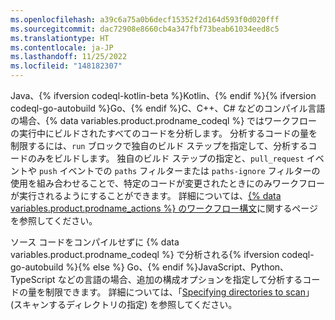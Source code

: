 ```yaml
---
ms.openlocfilehash: a39c6a75a0b6decf15352f2d164d593f0d020fff
ms.sourcegitcommit: dac72908e8660cb4a347fbf73beab61034eed8c5
ms.translationtype: HT
ms.contentlocale: ja-JP
ms.lasthandoff: 11/25/2022
ms.locfileid: "148182307"
---
```

Java、{% ifversion codeql-kotlin-beta %}Kotlin、{% endif %}{% ifversion codeql-go-autobuild %}Go、{% endif %}C、C++、C# などのコンパイル言語の場合、{% data variables.product.prodname_codeql %} ではワークフローの実行中にビルドされたすべてのコードを分析します。 分析するコードの量を制限するには、`run` ブロックで独自のビルド ステップを指定して、分析するコードのみをビルドします。 独自のビルド ステップの指定と、`pull_request` イベントや `push` イベントでの `paths` フィルターまたは `paths-ignore` フィルターの使用を組み合わせることで、特定のコードが変更されたときにのみワークフローが実行されるようにすることができます。 詳細については、[{% data variables.product.prodname_actions %} のワークフロー構文](/actions/reference/workflow-syntax-for-github-actions#onpushpull_requestpull_request_targetpathspaths-ignore)に関するページを参照してください。

ソース コードをコンパイルせずに {% data variables.product.prodname_codeql %} で分析される{% ifversion codeql-go-autobuild %}{% else %} Go、{% endif %}JavaScript、Python、TypeScript などの言語の場合、追加の構成オプションを指定して分析するコードの量を制限できます。 詳細については、「[Specifying directories to scan](/code-security/secure-coding/configuring-code-scanning#specifying-directories-to-scan)」(スキャンするディレクトリの指定) を参照してください。